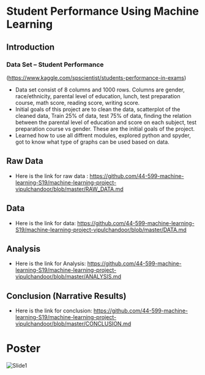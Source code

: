 # Student Performance Using Machine Learning

## Introduction
### Data Set – Student Performance 
(https://www.kaggle.com/spscientist/students-performance-in-exams)
* Data set consist of 8 columns and 1000 rows.  Columns are gender, race/ethnicity, parental level of education, lunch, test preparation course, math score, reading score, writing score. 
* Initial goals of this project are to clean the data, scatterplot of the cleaned data, Train 25% of data, test 75% of data, finding the relation between the parental level of education and score on each subject, test preparation course vs gender. These are the initial goals of the project. 
* Learned how to use all diffrent modules, explored python and spyder, got to know what type of graphs can be used based on data. 

## Raw Data
* Here is the link for raw data : https://github.com/44-599-machine-learning-S19/machine-learning-project-vipulchandoor/blob/master/RAW_DATA.md


## Data 
* Here is the link for data: https://github.com/44-599-machine-learning-S19/machine-learning-project-vipulchandoor/blob/master/DATA.md

## Analysis
* Here is the link for Analysis: https://github.com/44-599-machine-learning-S19/machine-learning-project-vipulchandoor/blob/master/ANALYSIS.md

## Conclusion (Narrative Results)
* Here is the link for conclusion: 
 https://github.com/44-599-machine-learning-S19/machine-learning-project-vipulchandoor/blob/master/CONCLUSION.md
 
 # Poster 
 ![Slide1](https://user-images.githubusercontent.com/31705730/56861912-313cdc00-696b-11e9-8fb8-1b64aa8dc2f0.JPG)

